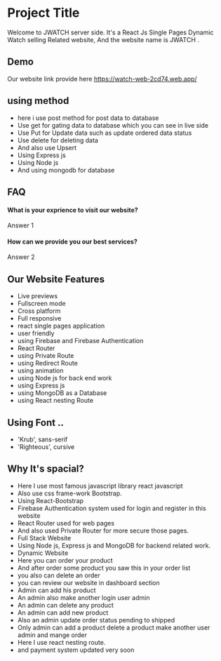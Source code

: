 # Project Title
Welcome to JWATCH server side.
It's a React Js Single Pages Dynamic Watch selling Related website, And the website name is JWATCH . 


## Demo
Our website link provide here https://watch-web-2cd74.web.app/


## using method
- here i use post method for post data to database
- Use get for gating data to database which you can see in live side
- Use Put for Update data such as update ordered data status
- Use delete for deleting data
- And also use Upsert 
- Using Express js 
- Using Node js
- And using mongodb for database



## FAQ

#### What is your exprience to visit our website?

Answer 1

#### How can we provide you our best services?

Answer 2

  
## Our Website Features

- Live previews
- Fullscreen mode
- Cross platform
- Full responsive 
- react single pages application
- user friendly
- using Firebase and Firebase Authentication 
- React Router
- using Private Route
- using Redirect Route
- using animation 
- using Node js for back end work
- using Express js
- using MongoDB as a Database
- using React nesting Route


## Using Font ..
- 'Krub', sans-serif
- 'Righteous', cursive


  
## Why It's spacial?
- Here I use most famous javascript library react javascript
- Also use css frame-work Bootstrap.
- Using React-Bootstrap
- Firebase Authentication system used for login and register in this website
- React Router used for web pages
- And also used Private Router for more secure those pages.
- Full Stack Website
- Using Node js, Express js and MongoDB for backend related work.
- Dynamic Website
- Here you can order your product
- And after order some product you saw this in your order list
- you also can delete an order
- you can review our website in dashboard section
- Admin can add his product
- An admin also make another login user admin
- An admin can delete any product
- An admin can add new product
- Also an admin update order status pending to shipped
- Only admin can add a product delete a product make another user admin and mange order
- Here I use react nesting route.
- and payment system updated very soon 